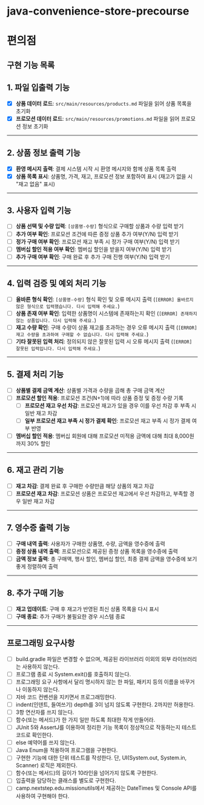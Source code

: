 # java-convenience-store-precourse
# 편의점
## 구현 기능 목록


## 1. 파일 입출력 기능
- [x] **상품 데이터 로드**: `src/main/resources/products.md` 파일을 읽어 상품 목록을 초기화
- [x] **프로모션 데이터 로드**: `src/main/resources/promotions.md` 파일을 읽어 프로모션 정보 초기화

---

## 2. 상품 정보 출력 기능
- [x] **환영 메시지 출력**: 결제 시스템 시작 시 환영 메시지와 함께 상품 목록 출력
- [x] **상품 목록 표시**: 상품명, 가격, 재고, 프로모션 정보 포함하여 표시 (재고가 없을 시 "재고 없음" 표시)

---

## 3. 사용자 입력 기능
- [ ] **상품 선택 및 수량 입력**: `[상품명-수량]` 형식으로 구매할 상품과 수량 입력 받기
- [ ] **추가 여부 확인**: 프로모션 조건에 따른 증정 상품 추가 여부(Y/N) 입력 받기
- [ ] **정가 구매 여부 확인**: 프로모션 재고 부족 시 정가 구매 여부(Y/N) 입력 받기
- [ ] **멤버십 할인 적용 여부 확인**: 멤버십 할인을 받을지 여부(Y/N) 입력 받기
- [ ] **추가 구매 여부 확인**: 구매 완료 후 추가 구매 진행 여부(Y/N) 입력 받기

---

## 4. 입력 검증 및 예외 처리 기능
- [ ] **올바른 형식 확인**: `[상품명-수량]` 형식 확인 및 오류 메시지 출력 (`[ERROR] 올바르지 않은 형식으로 입력했습니다. 다시 입력해 주세요.`)
- [ ] **상품 존재 여부 확인**: 입력한 상품명이 시스템에 존재하는지 확인 (`[ERROR] 존재하지 않는 상품입니다. 다시 입력해 주세요.`)
- [ ] **재고 수량 확인**: 구매 수량이 상품 재고를 초과하는 경우 오류 메시지 출력 (`[ERROR] 재고 수량을 초과하여 구매할 수 없습니다. 다시 입력해 주세요.`)
- [ ] **기타 잘못된 입력 처리**: 정의되지 않은 잘못된 입력 시 오류 메시지 출력 (`[ERROR] 잘못된 입력입니다. 다시 입력해 주세요.`)

---

## 5. 결제 처리 기능
- [ ] **상품별 결제 금액 계산**: 상품별 가격과 수량을 곱해 총 구매 금액 계산
- [ ] **프로모션 할인 적용**: 프로모션 조건(N+1)에 따라 상품 증정 및 증정 수량 기록
    - [ ] **프로모션 재고 우선 차감**: 프로모션 재고가 있을 경우 이를 우선 차감 후 부족 시 일반 재고 차감
    - [ ] **일부 프로모션 재고 부족 시 정가 결제 확인**: 프로모션 재고 부족 시 정가 결제 여부 반영
- [ ] **멤버십 할인 적용**: 멤버십 회원에 대해 프로모션 미적용 금액에 대해 최대 8,000원까지 30% 할인

---

## 6. 재고 관리 기능
- [ ] **재고 차감**: 결제 완료 후 구매한 수량만큼 해당 상품의 재고 차감
- [ ] **프로모션 재고 차감**: 프로모션 상품은 프로모션 재고에서 우선 차감하고, 부족할 경우 일반 재고 차감

---

## 7. 영수증 출력 기능
- [ ] **구매 내역 출력**: 사용자가 구매한 상품명, 수량, 금액을 영수증에 출력
- [ ] **증정 상품 내역 출력**: 프로모션으로 제공된 증정 상품 목록을 영수증에 출력
- [ ] **금액 정보 출력**: 총 구매액, 행사 할인, 멤버십 할인, 최종 결제 금액을 영수증에 보기 좋게 정렬하여 출력

---

## 8. 추가 구매 기능
- [ ] **재고 업데이트**: 구매 후 재고가 반영된 최신 상품 목록을 다시 표시
- [ ] **구매 종료**: 추가 구매가 불필요한 경우 시스템 종료

---

## 프로그래밍 요구사항
- [ ] build.gradle 파일은 변경할 수 없으며, 제공된 라이브러리 이외의 외부 라이브러리는 사용하지 않는다.
- [ ] 프로그램 종료 시 System.exit()를 호출하지 않는다.
- [ ] 프로그래밍 요구 사항에서 달리 명시하지 않는 한 파일, 패키지 등의 이름을 바꾸거나 이동하지 않는다.
- [ ] 자바 코드 컨벤션을 지키면서 프로그래밍한다.
- [ ] indent(인덴트, 들여쓰기) depth를 3이 넘지 않도록 구현한다. 2까지만 허용한다.
- [ ] 3항 연산자를 쓰지 않는다.
- [ ] 함수(또는 메서드)가 한 가지 일만 하도록 최대한 작게 만들어라.
- [ ] JUnit 5와 AssertJ를 이용하여 정리한 기능 목록이 정상적으로 작동하는지 테스트 코드로 확인한다.
- [ ] else 예약어를 쓰지 않는다.
- [ ] Java Enum을 적용하여 프로그램을 구현한다. 
- [ ] 구현한 기능에 대한 단위 테스트를 작성한다. 단, UI(System.out, System.in, Scanner) 로직은 제외한다.
- [ ] 함수(또는 메서드)의 길이가 10라인을 넘어가지 않도록 구현한다.
- [ ] 입출력을 담당하는 클래스를 별도로 구현한다.
- [ ] camp.nextstep.edu.missionutils에서 제공하는 DateTimes 및 Console API를 사용하여 구현해야 한다.